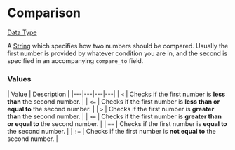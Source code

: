 # Comparison
[Data Type](../data_types.md)

A [String](string.md) which specifies how two numbers should be compared. Usually the first number is provided by whatever condition you are in, and the second is specified in an accompanying `compare_to` field.
### Values

 | Value | Description | 
|---|---|---|---|
 | `<` | Checks if the first number is **less than** the second number. | 
 | `<=` | Checks if the first number is **less than or equal to** the second number. | 
 | `>` | Checks if the first number is **greater than** the second number. | 
 | `>=` | Checks if the first number is **greater than or equal to** the second number. | 
 | `==` | Checks if the first number is **equal to** the second number. | 
 | `!=` | Checks if the first number is **not equal to** the second number. | 

